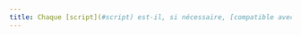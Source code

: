```yaml
---
title: Chaque [script](#script) est-il, si nécessaire, [compatible avec les technologies d’assistance](#compatible-avec-les-technologies-d-assistance) ?
---
```

